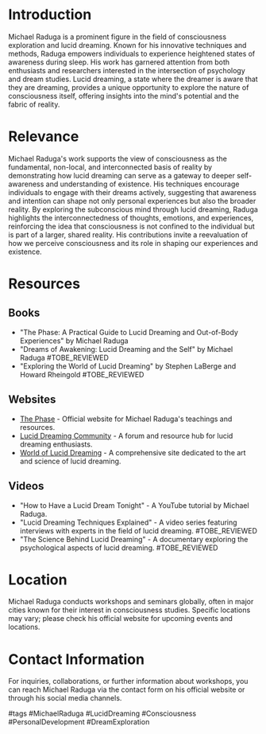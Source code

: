 # Introduction

Michael Raduga is a prominent figure in the field of consciousness exploration and lucid dreaming. Known for his innovative techniques and methods, Raduga empowers individuals to experience heightened states of awareness during sleep. His work has garnered attention from both enthusiasts and researchers interested in the intersection of psychology and dream studies. Lucid dreaming, a state where the dreamer is aware that they are dreaming, provides a unique opportunity to explore the nature of consciousness itself, offering insights into the mind's potential and the fabric of reality.

# Relevance

Michael Raduga's work supports the view of consciousness as the fundamental, non-local, and interconnected basis of reality by demonstrating how lucid dreaming can serve as a gateway to deeper self-awareness and understanding of existence. His techniques encourage individuals to engage with their dreams actively, suggesting that awareness and intention can shape not only personal experiences but also the broader reality. By exploring the subconscious mind through lucid dreaming, Raduga highlights the interconnectedness of thoughts, emotions, and experiences, reinforcing the idea that consciousness is not confined to the individual but is part of a larger, shared reality. His contributions invite a reevaluation of how we perceive consciousness and its role in shaping our experiences and existence.

# Resources

## Books

- "The Phase: A Practical Guide to Lucid Dreaming and Out-of-Body Experiences" by Michael Raduga
- "Dreams of Awakening: Lucid Dreaming and the Self" by Michael Raduga #TOBE_REVIEWED
- "Exploring the World of Lucid Dreaming" by Stephen LaBerge and Howard Rheingold #TOBE_REVIEWED

## Websites

- [The Phase](https://www.thephase.com) - Official website for Michael Raduga's teachings and resources.
- [Lucid Dreaming Community](https://www.ld4all.com) - A forum and resource hub for lucid dreaming enthusiasts.
- [World of Lucid Dreaming](https://www.world-of-lucid-dreaming.com) - A comprehensive site dedicated to the art and science of lucid dreaming.

## Videos

- "How to Have a Lucid Dream Tonight" - A YouTube tutorial by Michael Raduga.
- "Lucid Dreaming Techniques Explained" - A video series featuring interviews with experts in the field of lucid dreaming. #TOBE_REVIEWED
- "The Science Behind Lucid Dreaming" - A documentary exploring the psychological aspects of lucid dreaming. #TOBE_REVIEWED

# Location

Michael Raduga conducts workshops and seminars globally, often in major cities known for their interest in consciousness studies. Specific locations may vary; please check his official website for upcoming events and locations.

# Contact Information

For inquiries, collaborations, or further information about workshops, you can reach Michael Raduga via the contact form on his official website or through his social media channels.

#tags 
#MichaelRaduga #LucidDreaming #Consciousness #PersonalDevelopment #DreamExploration
